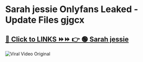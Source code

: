 
 # Sarah jessie Onlyfans Leaked - Update Files gjgcx

## <h2><a href="https://clipsfans.com/Sarah_jessie&ref=git">🔗 Click to LINKS ⏩⏩ 👉 🟢 Sarah jessie </a></h2>

<a href="https://clipsfans.com/Sarah_jessie&ref=git" rel="nofollow" data-target="animated-image.originalLink"><img src="https://i.ibb.co.com/xMMVF88/686577567.gif" alt="Viral Video Original" style="max-width: 100%; display: inline-block;" data-target="animated-image.originalImage"></a>


